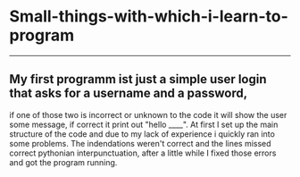 # Small-things-with-which-i-learn-to-program
-------------------------------------------------------------------------------------------------------------------------------------------------------------------------------------------------------------------------------------------------------------------------------------------------------------------------------------------------------------------------------------------------------
##  My first programm ist just a simple user login that asks for a username and a password, 
   if one of those two is incorrect or unknown to the code it will show the user some message,
   if correct it print out "hello ____".
        At first I set up the main structure of the code and due to my lack of experience i quickly ran into some problems. 
        The indendations weren't correct and the lines missed correct pythonian interpunctuation, after a little while I fixed those errors
        and got the program running.
        
